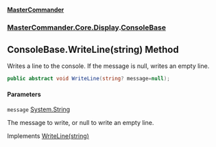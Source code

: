 #### [MasterCommander](MasterCommander.md 'MasterCommander')
### [MasterCommander.Core.Display](MasterCommander.md#MasterCommander.Core.Display 'MasterCommander.Core.Display').[ConsoleBase](ConsoleBase.md 'MasterCommander.Core.Display.ConsoleBase')

## ConsoleBase.WriteLine(string) Method

Writes a line to the console. If the message is null, writes an empty line.

```csharp
public abstract void WriteLine(string? message=null);
```
#### Parameters

<a name='MasterCommander.Core.Display.ConsoleBase.WriteLine(string).message'></a>

`message` [System.String](https://docs.microsoft.com/en-us/dotnet/api/System.String 'System.String')

The message to write, or null to write an empty line.

Implements [WriteLine(string)](IConsole.WriteLine(string).md 'MasterCommander.Core.Display.IConsole.WriteLine(string)')